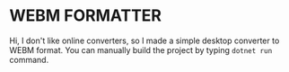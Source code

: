# WEBM FORMATTER

Hi, I don't like online converters, so I made a simple desktop converter to WEBM format. You can manually build the project by typing `dotnet run` command.
